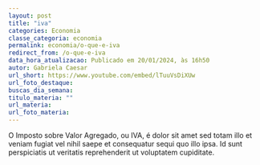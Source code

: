```yaml
---
layout: post
title: "iva"
categories: Economia
classe_categoria: economia
permalink: economia/o-que-e-iva
redirect_from: /o-que-e-iva
data_hora_atualizacao: Publicado em 20/01/2024, às 16h50
autor: Gabriela Caesar
url_short: https://www.youtube.com/embed/lTuuVsDiXUw
url_foto_destaque: 
buscas_dia_semana: 
titulo_materia: ""
url_materia: 
url_foto_materia: 
---
```

O Imposto sobre Valor Agregado, ou IVA, é dolor sit amet sed totam illo et veniam fugiat vel nihil saepe et consequatur sequi quo illo ipsa. Id sunt perspiciatis ut veritatis reprehenderit ut voluptatem cupiditate. 

